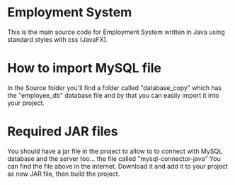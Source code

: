 # Employment System

This is the main source code for Employment System written in Java using standard styles with css (JavaFX).

# How to import MySQL file

In the Source folder you'll find a folder called "database_copy" which has the "employee_db" database file and by that you can easily import it into your project.

# Required JAR files

You should have a jar file in the project to allow to to connect with MySQL database and the server too...
the file called "mysql-connector-java"
You can find the file above in the internet. Download it and add it to your project as new JAR file, then build the project.
